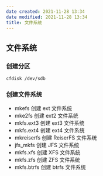 ```yaml
---
date created: 2021-11-28 13:34
date modified: 2021-11-28 13:34
title: 文件系统
---
```

## 文件系统
### 创建分区
```shell
cfdisk /dev/sdb
```
### 创建文件系统
- mkefs 创建 ext 文件系统
- mke2fs 创建 ext2 文件系统
- mkfs.ext3 创建 ext3 文件系统
- mkfs.ext4 创建 ext4 文件系统
- mkreiserfs 创建 ReiserFS 文件系统
- jfs_mkfs 创建 JFS 文件系统
- mkfs.xfs 创建 XFS 文件系统
- mkfs.zfs 创建 ZFS 文件系统
- mkfs.btrfs 创建 btrfs 文件系统